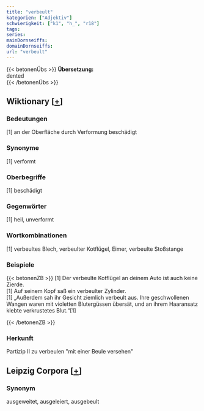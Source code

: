 ```yaml
---
title: "verbeult"
kategorien: ["Adjektiv"]
schwierigkeit: ["k1", "h_", "r18"]
tags:
series:
mainDornseiffs:
domainDornseiffs:
url: "verbeult"
---
```


{{< betonenÜbs >}}
**Übersetzung:**  
dented  
{{< /betonenÜbs >}}

## Wiktionary [[+](https://de.wiktionary.org/wiki/verbeult)]

### Bedeutungen
[1] an der Oberfläche durch Verformung beschädigt  

### Synonyme
[1] verformt  

### Oberbegriffe
[1] beschädigt  

### Gegenwörter
[1] heil, unverformt  

### Wortkombinationen
[1] verbeultes Blech, verbeulter Kotflügel, Eimer, verbeulte Stoßstange  

### Beispiele
{{< betonenZB >}}
[1] Der verbeulte Kotflügel an deinem Auto ist auch keine Zierde.  
[1] Auf seinem Kopf saß ein verbeulter Zylinder.  
[1] „Außerdem sah ihr Gesicht ziemlich verbeult aus. Ihre geschwollenen Wangen waren mit violetten Blutergüssen übersät, und an ihrem Haaransatz klebte verkrustetes Blut.“[1]  

{{< /betonenZB >}}
### Herkunft
Partizip II zu verbeulen "mit einer Beule versehen"  


## Leipzig Corpora [[+](https://corpora.uni-leipzig.de/en/res?word=verbeult&corpusId=deu_newscrawl-public_2018)]


### Synonym
ausgeweitet, ausgeleiert, ausgebeult

